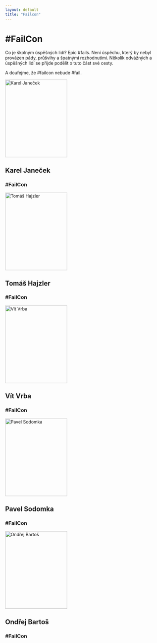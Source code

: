 ```yaml
---
layout: default
title: "Failcon"
---
```


<h1>#FailCon</h1>
Co je školným úspěšných lidí? Epic #fails. Není úspěchu, který by nebyl provázen pády, průšvihy a špatnými rozhodnutími. Několik odvážných a úspěšných lidí se přijde podělit o tuto část své cesty. 

A doufejme, že #failcon nebude #fail.

<section id="speakers">
  <div class="speaker failcon">
    <a href="http://www.kareljanecek.com/">
      <img src="/data/imgs/recnici/karel-janecek.jpg" width="200" height="250" alt="Karel Janeček" />
    </a>
    <div class="info">
      <h2>Karel Janeček</h2>
      <h3>#FailCon</h3>
    </div>
  </div>
  <div class="speaker failcon">
    <a href="https://twitter.com/TomasHajzler">
      <img src="/data/imgs/recnici/tomas-hajzler.jpg" width="200" height="250" alt="Tomáš Hajzler" />
    </a>
    <div class="info">
      <h2>Tomáš Hajzler</h2>
      <h3>#FailCon</h3>
    </div>
  </div>
  <div class="speaker failcon">
    <a href="https://twitter.com/VitVrba">
      <img src="/data/imgs/recnici/vit-vrba.jpg" width="200" height="250" alt="Vít Vrba" />
    </a>   
    <div class="info">
      <h2>Vít Vrba</h2>
      <h3>#FailCon</h3>
    </div>
  </div>
  <div class="speaker failcon">
    <a href="https://plus.google.com/114785508691464238375/posts">
      <img src="/data/imgs/recnici/pavel-sodomka.jpg" width="200" height="250" alt="Pavel Sodomka" />
    </a>   
    <div class="info">
      <h2>Pavel Sodomka</h2>
      <h3>#FailCon</h3>
    </div>
  </div>
  <div class="speaker failcon">
    <a href="https://twitter.com/obartos">
      <img src="/data/imgs/recnici/ondrej-bartos.jpg" width="200" height="250" alt="Ondřej Bartoš" />
    </a>   
    <div class="info">
      <h2>Ondřej Bartoš</h2>
      <h3>#FailCon</h3>
    </div>
  </div>
</section>